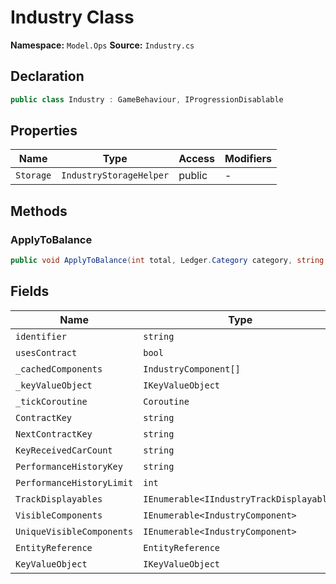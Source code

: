# Industry Class

**Namespace:** `Model.Ops`
**Source:** `Industry.cs`

## Declaration

```csharp
public class Industry : GameBehaviour, IProgressionDisablable
```

## Properties

| Name | Type | Access | Modifiers |
|------|------|--------|-----------|
| `Storage` | `IndustryStorageHelper` | public | - |

## Methods

### ApplyToBalance

```csharp
public void ApplyToBalance(int total, Ledger.Category category, string memo = null, int count = 0, bool quiet = false)
```

## Fields

| Name | Type | Access | Modifiers |
|------|------|--------|-----------|
| `identifier` | `string` | public | - |
| `usesContract` | `bool` | public | - |
| `_cachedComponents` | `IndustryComponent[]` | private | - |
| `_keyValueObject` | `IKeyValueObject` | private | - |
| `_tickCoroutine` | `Coroutine` | private | - |
| `ContractKey` | `string` | private | `const` |
| `NextContractKey` | `string` | private | `const` |
| `KeyReceivedCarCount` | `string` | private | `const` |
| `PerformanceHistoryKey` | `string` | private | `const` |
| `PerformanceHistoryLimit` | `int` | private | `const` |
| `TrackDisplayables` | `IEnumerable<IIndustryTrackDisplayable>` | public | - |
| `VisibleComponents` | `IEnumerable<IndustryComponent>` | public | - |
| `UniqueVisibleComponents` | `IEnumerable<IndustryComponent>` | public | - |
| `EntityReference` | `EntityReference` | public | - |
| `KeyValueObject` | `IKeyValueObject` | internal | - |

